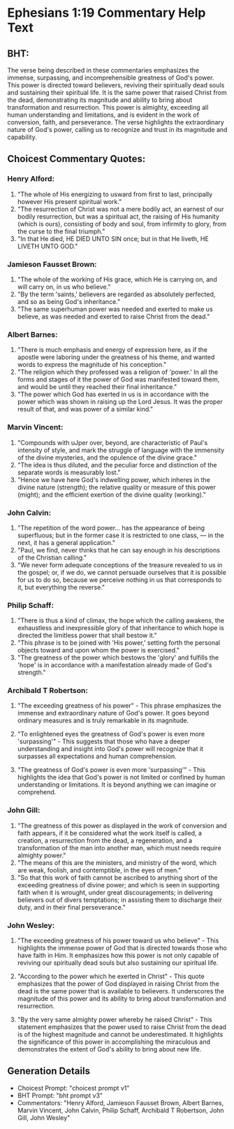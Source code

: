 # Ephesians 1:19 Commentary Help Text

## BHT:
The verse being described in these commentaries emphasizes the immense, surpassing, and incomprehensible greatness of God's power. This power is directed toward believers, reviving their spiritually dead souls and sustaining their spiritual life. It is the same power that raised Christ from the dead, demonstrating its magnitude and ability to bring about transformation and resurrection. This power is almighty, exceeding all human understanding and limitations, and is evident in the work of conversion, faith, and perseverance. The verse highlights the extraordinary nature of God's power, calling us to recognize and trust in its magnitude and capability.

## Choicest Commentary Quotes:
### Henry Alford:
1. "The whole of His energizing to usward from first to last, principally however His present spiritual work."
2. "The resurrection of Christ was not a mere bodily act, an earnest of our bodily resurrection, but was a spiritual act, the raising of His humanity (which is ours), consisting of body and soul, from infirmity to glory, from the curse to the final triumph."
3. "In that He died, HE DIED UNTO SIN once; but in that He liveth, HE LIVETH UNTO GOD."

### Jamieson Fausset Brown:
1. "The whole of the working of His grace, which He is carrying on, and will carry on, in us who believe."
2. "By the term 'saints,' believers are regarded as absolutely perfected, and so as being God's inheritance."
3. "The same superhuman power was needed and exerted to make us believe, as was needed and exerted to raise Christ from the dead."

### Albert Barnes:
1. "There is much emphasis and energy of expression here, as if the apostle were laboring under the greatness of his theme, and wanted words to express the magnitude of his conception."
2. "The religion which they professed was a religion of 'power.' In all the forms and stages of it the power of God was manifested toward them, and would be until they reached their final inheritance."
3. "The power which God has exerted in us is in accordance with the power which was shown in raising up the Lord Jesus. It was the proper result of that, and was power of a similar kind."

### Marvin Vincent:
1. "Compounds with uJper over, beyond, are characteristic of Paul's intensity of style, and mark the struggle of language with the immensity of the divine mysteries, and the opulence of the divine grace."
2. "The idea is thus diluted, and the peculiar force and distinction of the separate words is measurably lost."
3. "Hence we have here God's indwelling power, which inheres in the divine nature (strength); the relative quality or measure of this power (might); and the efficient exertion of the divine quality (working)."

### John Calvin:
1. "The repetition of the word power... has the appearance of being superfluous; but in the former case it is restricted to one class, — in the next, it has a general application."
2. "Paul, we find, never thinks that he can say enough in his descriptions of the Christian calling."
3. "We never form adequate conceptions of the treasure revealed to us in the gospel; or, if we do, we cannot persuade ourselves that it is possible for us to do so, because we perceive nothing in us that corresponds to it, but everything the reverse."

### Philip Schaff:
1. "There is thus a kind of climax, the hope which the calling awakens, the exhaustless and inexpressible glory of that inheritance to which hope is directed the limitless power that shall bestow it." 
2. "This phrase is to be joined with 'His power,' setting forth the personal objects toward and upon whom the power is exercised." 
3. "The greatness of the power which bestows the 'glory' and fulfills the 'hope' is in accordance with a manifestation already made of God's strength."

### Archibald T Robertson:
1. "The exceeding greatness of his power" - This phrase emphasizes the immense and extraordinary nature of God's power. It goes beyond ordinary measures and is truly remarkable in its magnitude.

2. "To enlightened eyes the greatness of God's power is even more 'surpassing'" - This suggests that those who have a deeper understanding and insight into God's power will recognize that it surpasses all expectations and human comprehension.

3. "The greatness of God's power is even more 'surpassing'" - This highlights the idea that God's power is not limited or confined by human understanding or limitations. It is beyond anything we can imagine or comprehend.

### John Gill:
1. "The greatness of this power as displayed in the work of conversion and faith appears, if it be considered what the work itself is called, a creation, a resurrection from the dead, a regeneration, and a transformation of the man into another man, which must needs require almighty power."
2. "The means of this are the ministers, and ministry of the word, which are weak, foolish, and contemptible, in the eyes of men."
3. "So that this work of faith cannot be ascribed to anything short of the exceeding greatness of divine power; and which is seen in supporting faith when it is wrought, under great discouragements; in delivering believers out of divers temptations; in assisting them to discharge their duty, and in their final perseverance."

### John Wesley:
1. "The exceeding greatness of his power toward us who believe" - This highlights the immense power of God that is directed towards those who have faith in Him. It emphasizes how this power is not only capable of reviving our spiritually dead souls but also sustaining our spiritual life.

2. "According to the power which he exerted in Christ" - This quote emphasizes that the power of God displayed in raising Christ from the dead is the same power that is available to believers. It underscores the magnitude of this power and its ability to bring about transformation and resurrection.

3. "By the very same almighty power whereby he raised Christ" - This statement emphasizes that the power used to raise Christ from the dead is of the highest magnitude and cannot be underestimated. It highlights the significance of this power in accomplishing the miraculous and demonstrates the extent of God's ability to bring about new life.


## Generation Details
- Choicest Prompt: "choicest prompt v1"
- BHT Prompt: "bht prompt v3"
- Commentators: "Henry Alford, Jamieson Fausset Brown, Albert Barnes, Marvin Vincent, John Calvin, Philip Schaff, Archibald T Robertson, John Gill, John Wesley"
